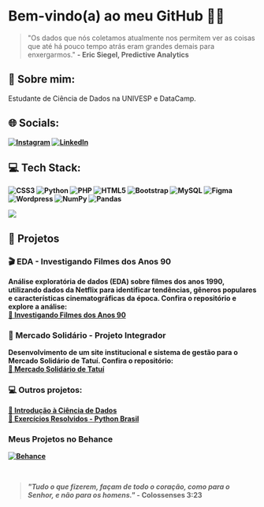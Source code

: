 # Bem-vindo(a) ao meu GitHub 👩‍💻
> "Os dados que nós coletamos atualmente nos permitem ver as coisas que até há pouco tempo atrás eram grandes demais para enxergarmos."
> **- Eric Siegel, Predictive Analytics**
> 
## 💫 Sobre mim:
Estudante de Ciência de Dados na UNIVESP e DataCamp.<br>
<b>

## 🌐 Socials:
[![Instagram](https://img.shields.io/badge/Instagram-%23E4405F.svg?logo=Instagram&logoColor=white)](https://instagram.com/letstahl) [![LinkedIn](https://img.shields.io/badge/LinkedIn-%230077B5.svg?logo=linkedin&logoColor=white)](https://linkedin.com/in/https://www.linkedin.com/in/leticiastahl/) 

## 💻 Tech Stack:
![CSS3](https://img.shields.io/badge/css3-%231572B6.svg?style=for-the-badge&logo=css3&logoColor=white) ![Python](https://img.shields.io/badge/python-3670A0?style=for-the-badge&logo=python&logoColor=ffdd54) ![PHP](https://img.shields.io/badge/php-%23777BB4.svg?style=for-the-badge&logo=php&logoColor=white) ![HTML5](https://img.shields.io/badge/html5-%23E34F26.svg?style=for-the-badge&logo=html5&logoColor=white) ![Bootstrap](https://img.shields.io/badge/bootstrap-%23563D7C.svg?style=for-the-badge&logo=bootstrap&logoColor=white) ![MySQL](https://img.shields.io/badge/mysql-%2300f.svg?style=for-the-badge&logo=mysql&logoColor=white) 	![Figma](https://img.shields.io/badge/figma-%23F24E1E.svg?style=for-the-badge&logo=figma&logoColor=white) ![Wordpress](https://img.shields.io/badge/Wordpress-31A8FF.svg?style=for-the-badge&logo=Wordpress&logoColor=white) ![NumPy](https://img.shields.io/badge/numpy-%23013243.svg?style=for-the-badge&logo=numpy&logoColor=white) ![Pandas](https://img.shields.io/badge/pandas-%23150458.svg?style=for-the-badge&logo=pandas&logoColor=white)

![](https://github-readme-stats.vercel.app/api/top-langs/?username=devleticiastahl&theme=tokyonight&hide_border=true&include_all_commits=false&count_private=false&layout=compact)

## 🚀 Projetos

### 🎬 EDA - Investigando Filmes dos Anos 90
Análise exploratória de dados (EDA) sobre filmes dos anos 1990, utilizando dados da Netflix para identificar tendências, gêneros populares e características cinematográficas da época. Confira o repositório e explore a análise:  
[🔗 Investigando Filmes dos Anos 90](https://github.com/devleticiastahl/90smovies-netflix)

### 🛒 Mercado Solidário - Projeto Integrador
Desenvolvimento de um site institucional e sistema de gestão para o Mercado Solidário de Tatuí. Confira o repositório:  
[🔗 Mercado Solidário de Tatuí](https://github.com/edunucleo/mercado_solidario)

### 💻 Outros projetos:
[🔗 Introdução à Ciência de Dados](https://github.com/https://github.com/devleticiastahl/introcienciadedados) <br>
[🔗 Exercícios Resolvidos - Python Brasil](https://github.com/devleticiastahl/python-brasil-exercicios)

### Meus Projetos no Behance

[![Behance](https://img.shields.io/badge/Behance-1769ff?style=for-the-badge&logo=behance&logoColor=white)](https://www.behance.net/leticiastahl)

<br>

> *"Tudo o que fizerem, façam de todo o coração, como para o Senhor, e não para os homens."* - 
>  **Colossenses 3:23**  






